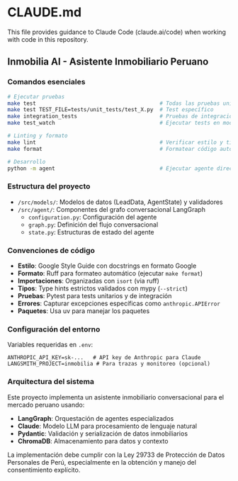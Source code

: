 # CLAUDE.md

This file provides guidance to Claude Code (claude.ai/code) when working with code in this repository.

## Inmobilia AI - Asistente Inmobiliario Peruano

### Comandos esenciales
```bash
# Ejecutar pruebas
make test                                       # Todas las pruebas unitarias
make test TEST_FILE=tests/unit_tests/test_X.py  # Test específico
make integration_tests                          # Pruebas de integración
make test_watch                                 # Ejecutar tests en modo watch

# Linting y formato
make lint                                       # Verificar estilo y tipos
make format                                     # Formatear código automáticamente

# Desarrollo
python -m agent                                 # Ejecutar agente directamente
```

### Estructura del proyecto
- `/src/models/`: Modelos de datos (LeadData, AgentState) y validadores
- `/src/agent/`: Componentes del grafo conversacional LangGraph
  - `configuration.py`: Configuración del agente
  - `graph.py`: Definición del flujo conversacional
  - `state.py`: Estructuras de estado del agente

### Convenciones de código
- **Estilo**: Google Style Guide con docstrings en formato Google
- **Formato**: Ruff para formateo automático (ejecutar `make format`)
- **Importaciones**: Organizadas con `isort` (via ruff)
- **Tipos**: Type hints estrictos validados con mypy (`--strict`)
- **Pruebas**: Pytest para tests unitarios y de integración
- **Errores**: Capturar excepciones específicas como `anthropic.APIError`
- **Paquetes**: Usa uv para manejar los paquetes

### Configuración del entorno
Variables requeridas en `.env`:
```
ANTHROPIC_API_KEY=sk-...   # API key de Anthropic para Claude
LANGSMITH_PROJECT=inmobilia # Para trazas y monitoreo (opcional)
```

### Arquitectura del sistema
Este proyecto implementa un asistente inmobiliario conversacional para el mercado peruano usando:
- **LangGraph**: Orquestación de agentes especializados
- **Claude**: Modelo LLM para procesamiento de lenguaje natural
- **Pydantic**: Validación y serialización de datos inmobiliarios
- **ChromaDB**: Almacenamiento para datos y contexto

La implementación debe cumplir con la Ley 29733 de Protección de Datos Personales de Perú, especialmente en la obtención y manejo del consentimiento explícito.